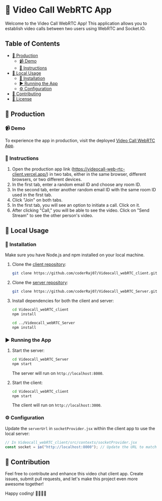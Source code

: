 # 🎥 Video Call WebRTC App

Welcome to the Video Call WebRTC App! This application allows you to establish video calls between two users using WebRTC and Socket.IO.

## Table of Contents

- [🚀 Production](#production)
  - [📹 Demo](#demo)
  - [📝 Instructions](#instructions)
- [🏡 Local Usage](#local-usage)
  - [🔧 Installation](#installation)
  - [▶️ Running the App](#running-the-app)
  - [⚙️ Configuration](#configuration)
- [🤝 Contributing](#contributing)
- [📄 License](#license)

## 🚀 Production

### 📹 Demo

To experience the app in production, visit the deployed [Video Call WebRTC App](https://videocall-web-rtc-client.vercel.app/).

### 📝 Instructions

1. Open the production app link (https://videocall-web-rtc-client.vercel.app/) in two tabs, either in the same browser, different browsers, or two different devices.
2. In the first tab, enter a random email ID and choose any room ID.
3. In the second tab, enter another random email ID with the same room ID used in the first tab.
4. Click "Join" on both tabs.
5. In the first tab, you will see an option to initiate a call. Click on it.
6. After clicking "Call," you will be able to see the video. Click on "Send Stream" to see the other person's video.

## 🏡 Local Usage

### 🔧 Installation

Make sure you have Node.js and npm installed on your local machine.

1. Clone the [client repository](https://github.com/coderRaj07/Videocall_webRTC_client):

   ```bash
   git clone https://github.com/coderRaj07/Videocall_webRTC_client.git
   ```

2. Clone the [server repository](https://github.com/coderRaj07/Videocall_webRTC_Server):

   ```bash
   git clone https://github.com/coderRaj07/Videocall_webRTC_Server.git
   ```

3. Install dependencies for both the client and server:

   ```bash
   cd Videocall_webRTC_client
   npm install

   cd ../Videocall_webRTC_Server
   npm install
   ```

### ▶️ Running the App

1. Start the server:

   ```bash
   cd Videocall_webRTC_Server
   npm start
   ```

   The server will run on `http://localhost:8000`.

2. Start the client:

   ```bash
   cd Videocall_webRTC_client
   npm start
   ```

   The client will run on `http://localhost:3000`.

### ⚙️ Configuration

Update the `serverUrl` in `socketProvider.jsx` within the client app to use the local server:

```javascript
// In Videocall_webRTC_client/src/contexts/socketProvider.jsx
const socket = io("http://localhost:8000"); // Update the URL to match your local server
```

## 🤖 Contribution

Feel free to contribute and enhance this video chat client app. Create issues, submit pull requests, and let's make this project even more awesome together!

Happy coding! 🚀👩‍💻👨‍


